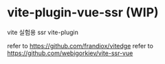 # vite-plugin-vue-ssr (WIP)

vite 실험용 ssr vite-plugin 

refer to https://github.com/frandiox/vitedge
refer to https://github.com/webigorkiev/vite-ssr-vue

